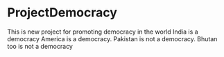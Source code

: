 # ProjectDemocracy
This is new project for promoting democracy in the world India is a democracy America is a democracy. Pakistan is not a democracy.
Bhutan too is not a democracy






